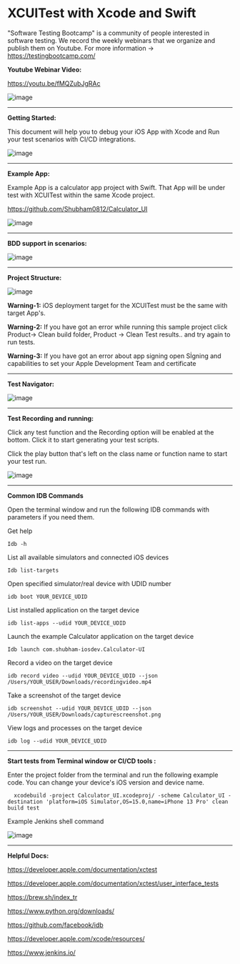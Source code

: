 # XCUITest with Xcode and Swift

"Software Testing Bootcamp" is a community of people interested in software testing. We record the weekly webinars that we organize and publish them on Youtube. For more information -> https://testingbootcamp.com/

**Youtube Webinar Video:**

https://youtu.be/fMQZubJgRAc

![image](https://user-images.githubusercontent.com/89974862/137537135-9bc84d3a-09bc-4767-bbe1-21bd2f3d9b27.png)

------------

**Getting Started:**

This document will help you to debug your iOS App with Xcode and Run your test scenarios with CI/CD integrations.


![image](https://user-images.githubusercontent.com/89974862/138561502-9707a7ea-091c-40ba-8b44-db235a686d6e.png)

----------

**Example App:**

Example App is a calculator app project with Swift. That App will be under test with XCUITest within the same Xcode project.

https://github.com/Shubham0812/Calculator_UI

![image](https://user-images.githubusercontent.com/89974862/138561626-8c9fcdc8-0418-446b-981c-35a0a5926ee6.png)

----------

**BDD support in scenarios:**

![image](https://user-images.githubusercontent.com/89974862/138561748-95e4b702-cf78-4407-800a-4f083c607017.png)

----------

**Project Structure:**

![image](https://user-images.githubusercontent.com/89974862/138599825-bb09e4d8-16f8-4f37-9738-48ff2cc94975.png)

**Warning-1:** iOS deployment target for the XCUITest must be the same with target App's.

**Warning-2:** If you have got an error while running this sample project click Product-> Clean build folder, Product -> Clean Test results.. and try again to run tests.

**Warning-3:** If you have got an error about app signing open Sİgning and capabilities to set your Apple Development Team and certificate

----------

**Test Navigator:**

![image](https://user-images.githubusercontent.com/89974862/138599889-30f256bc-566c-4354-af40-d0092291fd42.png)

----------

**Test Recording and running:**

Click any test function and the Recording option will be enabled at the bottom. Click it to start generating your test scripts.

Click the play button that's left on the class name or function name to start your test run.

![image](https://user-images.githubusercontent.com/89974862/138609279-61ad9b58-e28e-4f8e-ba11-4b85945d9e46.png)

----------

**Common IDB Commands**

Open the terminal window and run the following IDB commands with parameters if you need them.

Get help

    Idb -h
    
  
List all available simulators and connected iOS devices

    Idb list-targets
    
  
Open specified simulator/real device with UDID number

    idb boot YOUR_DEVICE_UDID
    
  
List installed application on the target device

    idb list-apps --udid YOUR_DEVICE_UDID
    

Launch the example Calculator application on the target device

    Idb launch com.shubham-iosdev.Calculator-UI
    

Record a video on the target device

    idb record video --udid YOUR_DEVICE_UDID --json /Users/YOUR_USER/Downloads/recordingvideo.mp4
    

Take a screenshot of the target device

    idb screenshot --udid YOUR_DEVICE_UDID --json /Users/YOUR_USER/Downloads/capturescreenshot.png
    
  
View logs and processes on the target device  

    idb log --udid YOUR_DEVICE_UDID
  
  ----------
  
  **Start tests from Terminal window or CI/CD tools :**
  
  Enter the project folder from the terminal and run the following example code. You can change your device's iOS version and device name.
  
      xcodebuild -project Calculator_UI.xcodeproj/ -scheme Calculator_UI -destination 'platform=iOS Simulator,OS=15.0,name=iPhone 13 Pro' clean build test


  Example Jenkins shell command
  
  ![image](https://user-images.githubusercontent.com/89974862/138609137-e027ab4c-0a4f-4574-b577-b1ac9850f75b.png)

  
  ----------

**Helpful Docs:**

https://developer.apple.com/documentation/xctest

https://developer.apple.com/documentation/xctest/user_interface_tests

https://brew.sh/index_tr

https://www.python.org/downloads/

https://github.com/facebook/idb

https://developer.apple.com/xcode/resources/

https://www.jenkins.io/
